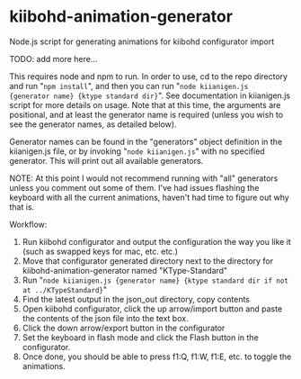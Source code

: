 # kiibohd-animation-generator
Node.js script for generating animations for kiibohd configurator import

TODO: add more here...

This requires node and npm to run. In order to use, cd to the repo directory and run "``npm install``", and then you can run "``node kiianigen.js {generator name} {ktype standard dir}``". See documentation in kiianigen.js script for more details on usage. Note that at this time, the arguments are positional, and at least the generator name is required (unless you wish to see the generator names, as detailed below).

Generator names can be found in the "generators" object definition in the kiianigen.js file, or by invoking "``node kiianigen.js``" with no specified generator. This will print out all available generators.

NOTE: At this point I would not recommend running with "all" generators unless you comment out some of them. I've had issues flashing the keyboard with all the current animations, haven't had time to figure out why that is.

Workflow:
1. Run kiibohd configurator and output the configuration the way you like it (such as swapped keys for mac, etc. etc.)
2. Move that configurator generated directory next to the directory for kiibohd-animation-generator named "KType-Standard"
3. Run "``node kiianigen.js {generator name} {ktype standard dir if not at ../KTypeStandard}``"
4. Find the latest output in the json_out directory, copy contents
5. Open kiibohd configurator, click the up arrow/import button and paste the contents of the json file into the text box.
6. Click the down arrow/export button in the configurator
7. Set the keyboard in flash mode and click the Flash button in the configurator.
8. Once done,  you should be able to press f1:Q, f1:W, f1:E, etc. to toggle the animations.
